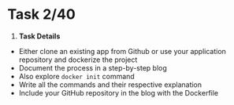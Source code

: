 # Task 2/40



1. **Task Details**

- Either clone an existing app from Github or use your application repository and dockerize the project
- Document the process in a step-by-step blog
- Also explore `docker init` command
- Write all the commands and their respective explanation
- Include your GitHub repository in the blog with the Dockerfile